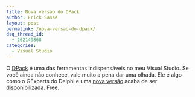 ```yaml
---
title: Nova versão do DPack
author: Erick Sasse
layout: post
permalink: /nova-versao-do-dpack/
dsq_thread_id:
  - 262149868
categories:
  - Visual Studio
---
```

O [DPack][1] é uma das ferramentas indispensáveis no meu Visual Studio. Se você ainda não conhece, vale muito a pena dar uma olhada. Ele é algo como o GExperts do Delphi e uma [nova versão][2] acaba de ser disponibilizada. Free.

 [1]: http://www.usysware.com/dpack/Default.aspx
 [2]: http://www.usysware.com/dpack/WhatsNew.aspx
